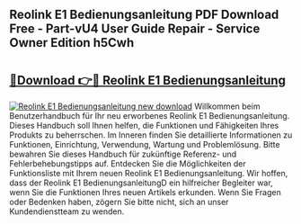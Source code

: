 ## Reolink E1 Bedienungsanleitung PDF Download Free - Part-vU4 User Guide Repair - Service Owner Edition h5Cwh

# <h2><a href="http://df0oaz.blite.top/?on=Reolink+E1+Bedienungsanleitung">🔗Download 👉🔴 Reolink E1 Bedienungsanleitung</a></h2>

[![Reolink E1 Bedienungsanleitung new download](https://i.imgur.com/lujVjoI.png)](http://df0oaz.blite.top/?on=Reolink+E1+Bedienungsanleitung)
Willkommen beim Benutzerhandbuch für Ihr neu erworbenes Reolink E1 Bedienungsanleitung. Dieses Handbuch soll Ihnen helfen, die Funktionen und Fähigkeiten Ihres Produkts zu beherrschen. Im Inneren finden Sie detaillierte Informationen zu Funktionen, Einrichtung, Verwendung, Wartung und Problemlösung. Bitte bewahren Sie dieses Handbuch für zukünftige Referenz- und Fehlerbehebungstipps auf. Entdecken Sie die Möglichkeiten der Funktionsliste mit Ihrem neuen Reolink E1 Bedienungsanleitung. Wir hoffen, dass der Reolink E1 BedienungsanleitungD ein hilfreicher Begleiter war, wenn Sie die Funktionen Ihres neuen Artikels erkunden. Wenn Sie Fragen oder Bedenken haben, zögern Sie bitte nicht, sich an unser Kundendienstteam zu wenden.
